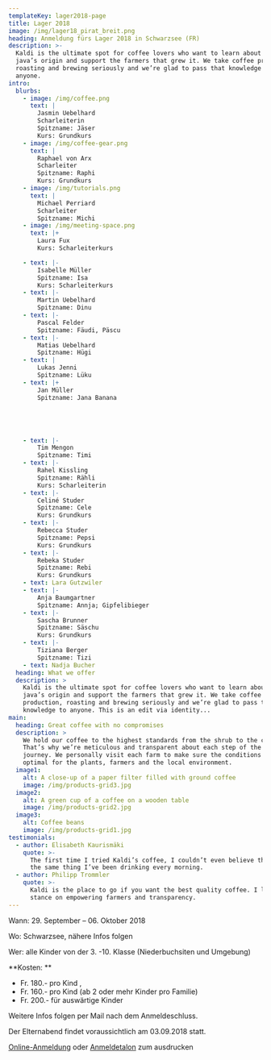 ```yaml
---
templateKey: lager2018-page
title: Lager 2018
image: /img/lager18_pirat_breit.png
heading: Anmeldung fürs Lager 2018 in Schwarzsee (FR)
description: >-
  Kaldi is the ultimate spot for coffee lovers who want to learn about their
  java’s origin and support the farmers that grew it. We take coffee production,
  roasting and brewing seriously and we’re glad to pass that knowledge to
  anyone.
intro:
  blurbs:
    - image: /img/coffee.png
      text: |
        Jasmin Uebelhard
        Scharleiterin
        Spitzname: Jäser
        Kurs: Grundkurs 
    - image: /img/coffee-gear.png
      text: |
        Raphael von Arx 
        Scharleiter
        Spitzname: Raphi
        Kurs: Grundkurs
    - image: /img/tutorials.png
      text: |
        Michael Perriard
        Scharleiter 
        Spitzname: Michi 
    - image: /img/meeting-space.png
      text: |+
        Laura Fux
        Kurs: Scharleiterkurs

    - text: |-
        Isabelle Müller
        Spitzname: Isa
        Kurs: Scharleiterkurs
    - text: |-
        Martin Uebelhard
        Spitzname: Dinu
    - text: |-
        Pascal Felder
        Spitzname: Fäudi, Päscu
    - text: |-
        Matias Uebelhard
        Spitzname: Hügi
    - text: |
        Lukas Jenni
        Spitzname: Lüku
    - text: |+
        Jan Müller
        Spitzname: Jana Banana





    - text: |-
        Tim Mengon
        Spitzname: Timi
    - text: |-
        Rahel Kissling
        Spitzname: Rähli
        Kurs: Scharleiterin
    - text: |-
        Celiné Studer
        Spitzname: Cele
        Kurs: Grundkurs
    - text: |-
        Rebecca Studer 
        Spitzname: Pepsi
        Kurs: Grundkurs
    - text: |-
        Rebeka Studer
        Spitzname: Rebi
        Kurs: Grundkurs
    - text: Lara Gutzwiler
    - text: |-
        Anja Baumgartner
        Spitzname: Annja; Gipfelibieger
    - text: |-
        Sascha Brunner
        Spitzname: Säschu
        Kurs: Grundkurs
    - text: |-
        Tiziana Berger
        Spitzname: Tizi
    - text: Nadja Bucher
  heading: What we offer
  description: >
    Kaldi is the ultimate spot for coffee lovers who want to learn about their
    java’s origin and support the farmers that grew it. We take coffee
    production, roasting and brewing seriously and we’re glad to pass that
    knowledge to anyone. This is an edit via identity...
main:
  heading: Great coffee with no compromises
  description: >
    We hold our coffee to the highest standards from the shrub to the cup.
    That’s why we’re meticulous and transparent about each step of the coffee’s
    journey. We personally visit each farm to make sure the conditions are
    optimal for the plants, farmers and the local environment.
  image1:
    alt: A close-up of a paper filter filled with ground coffee
    image: /img/products-grid3.jpg
  image2:
    alt: A green cup of a coffee on a wooden table
    image: /img/products-grid2.jpg
  image3:
    alt: Coffee beans
    image: /img/products-grid1.jpg
testimonials:
  - author: Elisabeth Kaurismäki
    quote: >-
      The first time I tried Kaldi’s coffee, I couldn’t even believe that was
      the same thing I’ve been drinking every morning.
  - author: Philipp Trommler
    quote: >-
      Kaldi is the place to go if you want the best quality coffee. I love their
      stance on empowering farmers and transparency.
---
```

Wann: 29. September – 06. Oktober 2018

Wo: Schwarzsee, nähere Infos folgen

Wer: alle Kinder von der 3. -10. Klasse (Niederbuchsiten und
 Umgebung)

**Kosten: **

* Fr. 180.- pro Kind
  ,  
* Fr. 160.- pro Kind (ab 2 oder mehr Kinder pro Familie)
* Fr. 200.- für auswärtige Kinder

Weitere Infos folgen per Mail nach dem Anmeldeschluss. 

Der
 Elternabend findet voraussichtlich am 03.09.2018 statt.

[Online-Anmeldung](/anmeldung) oder [Anmeldetalon](/img/anmeldung_lager_2018.pdf) zum ausdrucken
